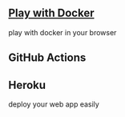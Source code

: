 ## [Play with Docker](https://labs.play-with-docker.com)
play with docker in your browser

## GitHub Actions

## Heroku
deploy your web app easily